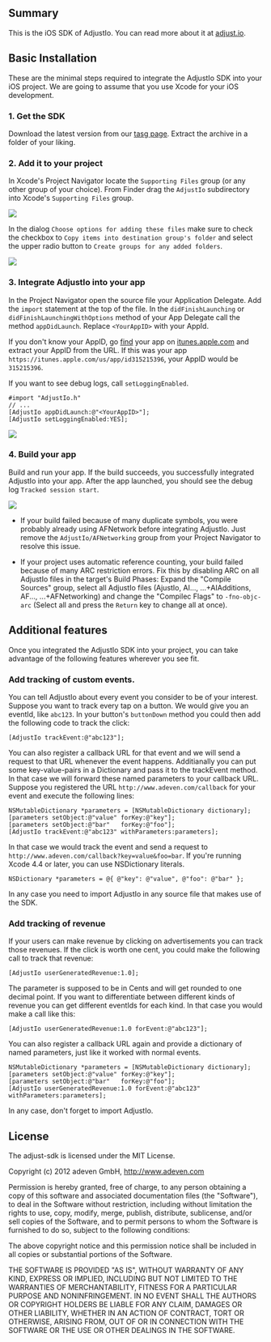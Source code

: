 ## Summary

This is the iOS SDK of AdjustIo. You can read more about it at [adjust.io][].

## Basic Installation

These are the minimal steps required to integrate the AdjustIo SDK into your iOS project. We are going to assume that you use Xcode for your iOS development.

### 1. Get the SDK
Download the latest version from our [tasg page][tags]. Extract the archive in a folder of your liking.

### 2. Add it to your project
In Xcode's Project Navigator locate the `Supporting Files` group (or any other group of your choice). From Finder drag the `AdjustIo` subdirectory into Xcode's `Supporting Files` group.

![][drag]

In the dialog `Choose options for adding these files` make sure to check the checkbox to `Copy items into destination group's folder` and select the upper radio button to `Create groups for any added folders`.

![][add]

### 3. Integrate AdjustIo into your app

In the Project Navigator open the source file your Application Delegate. Add the `import` statement at the top of the file. In the `didFinishLaunching` or `didFinishLaunchingWithOptions` method of your App Delegate call the method `appDidLaunch`. Replace `<YourAppID>` with your AppId.

If you don't know your AppID, go [find](https://www.google.com/search?q=site:itunes.apple.com+%3CYourAppName%3E) your app on [itunes.apple.com][] and extract your AppID from the URL. If this was your app `https://itunes.apple.com/us/app/id315215396`, your AppID would be `315215396`.

If you want to see debug logs, call `setLoggingEnabled`.

    #import "AdjustIo.h"
    // ...
    [AdjustIo appDidLaunch:@"<YourAppID>"];
    [AdjustIo setLoggingEnabled:YES];

![][delegate]

### 4. Build your app

Build and run your app. If the build succeeds, you successfully integrated AdjustIo into your app. After the app launched, you should see the debug log `Tracked session start`.

![][run]

* If your build failed because of many duplicate symbols, you were probably already using AFNetwork before integrating AdjustIo. Just remove the `AdjustIo/AFNetworking` group from your Project Navigator to resolve this issue.

* If your project uses automatic reference counting, your build failed because of many ARC restriction errors. Fix this by disabling ARC on all AdjustIo files in the target's Build Phases: Expand the "Compile Sources" group, select all AdjustIo files (AjustIo, AI..., ...+AIAdditions, AF..., ...+AFNetworking) and change the "Compilec Flags" to `-fno-objc-arc` (Select all and press the `Return` key to change all at once).

## Additional features

Once you integrated the AdjustIo SDK into your project, you can take advantage of the following features wherever you see fit.

### Add tracking of custom events.
You can tell AdjustIo about every event you consider to be of your interest. Suppose you want to track every tap on a button. We would give you an eventId, like `abc123`. In your button's `buttonDown` method you could then add the following code to track the click:

    [AdjustIo trackEvent:@"abc123"];

You can also register a callback URL for that event and we will send a request to that URL whenever the event happens. Additianally you can put some key-value-pairs in a Dictionary and pass it to the trackEvent method. In that case we will forward these named parameters to your callback URL. Suppose you registered the URL `http://www.adeven.com/callback` for your event and execute the following lines:

    NSMutableDictionary *parameters = [NSMutableDictionary dictionary];
    [parameters setObject:@"value" forKey:@"key"];
    [parameters setObject:@"bar"   forKey:@"foo"];
    [AdjustIo trackEvent:@"abc123" withParameters:parameters];

In that case we would track the event and send a request to `http://www.adeven.com/callback?key=value&foo=bar`. If you're running Xcode 4.4 or later, you can use NSDictionary literals.

    NSDictionary *parameters = @{ @"key": @"value", @"foo": @"bar" };

In any case you need to import AdjustIo in any source file that makes use of the SDK.

### Add tracking of revenue

If your users can make revenue by clicking on advertisements you can track those revenues. If the click is worth one cent, you could make the following call to track that revenue:

    [AdjustIo userGeneratedRevenue:1.0];

The parameter is supposed to be in Cents and will get rounded to one decimal point. If you want to differentiate between different kinds of revenue you can get different eventIds for each kind. In that case you would make a call like this:

    [AdjustIo userGeneratedRevenue:1.0 forEvent:@"abc123"];

You can also register a callback URL again and provide a dictionary of named parameters, just like it worked with normal events.

    NSMutableDictionary *parameters = [NSMutableDictionary dictionary];
    [parameters setObject:@"value" forKey:@"key"];
    [parameters setObject:@"bar"   forKey:@"foo"];
    [AdjustIo userGeneratedRevenue:1.0 forEvent:@"abc123" withParameters:parameters];

In any case, don't forget to import AdjustIo.

[adjust.io]: http://www.adjust.io
[tags]: https://github.com/adeven/adjust_ios_sdk/tags
[drag]: https://raw.github.com/adeven/adjust_sdk/master/Resources/ios/drag.png
[add]: https://raw.github.com/adeven/adjust_sdk/master/Resources/ios/add.png
[itunes.apple.com]: https://itunes.apple.com
[delegate]: https://raw.github.com/adeven/adjust_sdk/master/Resources/ios/delegate.png
[run]: https://raw.github.com/adeven/adjust_sdk/master/Resources/ios/run.png

## License

The adjust-sdk is licensed under the MIT License.

Copyright (c) 2012 adeven GmbH,
http://www.adeven.com

Permission is hereby granted, free of charge, to any person obtaining
a copy of this software and associated documentation files (the
"Software"), to deal in the Software without restriction, including
without limitation the rights to use, copy, modify, merge, publish,
distribute, sublicense, and/or sell copies of the Software, and to
permit persons to whom the Software is furnished to do so, subject to
the following conditions:

The above copyright notice and this permission notice shall be
included in all copies or substantial portions of the Software.

THE SOFTWARE IS PROVIDED "AS IS", WITHOUT WARRANTY OF ANY KIND,
EXPRESS OR IMPLIED, INCLUDING BUT NOT LIMITED TO THE WARRANTIES OF
MERCHANTABILITY, FITNESS FOR A PARTICULAR PURPOSE AND
NONINFRINGEMENT. IN NO EVENT SHALL THE AUTHORS OR COPYRIGHT HOLDERS BE
LIABLE FOR ANY CLAIM, DAMAGES OR OTHER LIABILITY, WHETHER IN AN ACTION
OF CONTRACT, TORT OR OTHERWISE, ARISING FROM, OUT OF OR IN CONNECTION
WITH THE SOFTWARE OR THE USE OR OTHER DEALINGS IN THE SOFTWARE.
